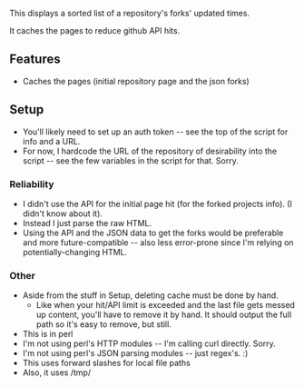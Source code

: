 This displays a sorted list of a repository's forks' updated times.

It caches the pages to reduce github API hits.

## Features
* Caches the pages (initial repository page and the json forks)

## Setup
* You'll likely need to set up an auth token -- see the top of the script for info and a URL.
* For now, I hardcode the URL of the repository of desirability into the script -- see the few variables in the script for that. Sorry.

### Reliability
* I didn't use the API for the initial page hit (for the forked projects info). (I didn't know about it).
* Instead I just parse the raw HTML.
* Using the API and the JSON data to get the forks would be preferable and more future-compatible -- also less error-prone since I'm relying on potentially-changing HTML.

### Other
* Aside from the stuff in Setup, deleting cache must be done by hand.
  * Like when your hit/API limit is exceeded and the last file gets messed up content, you'll have to remove it by hand. It should output the full path so it's easy to remove, but still.
* This is in perl
* I'm not using perl's HTTP modules -- I'm calling curl directly. Sorry.
* I'm not using perl's JSON parsing modules -- just regex's. :)
* This uses forward slashes for local file paths
* Also, it uses /tmp/


